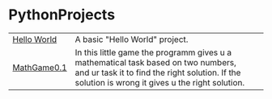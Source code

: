 <h1> PythonProjects </h1>
    <table>
        <tr>
            <td>
                <a href="https://github.com/jann-amh/PythonProjects/blob/master/HelloWorld.py"> Hello World </a>
            </td>
            <td>
                A basic "Hello World" project. 
            </td>
        </tr>
        <tr>
            <td>
                <a href="https://github.com/jann-amh/PythonProjects/blob/master/MathGame.py"> MathGame0.1 </a>
            </td>
            <td>
                In this little game the programm gives u a mathematical task based on two numbers, <br> and ur task it to find the right solution. If the solution is wrong it gives u the right solution.
            </td>
        </tr>
    </table>
